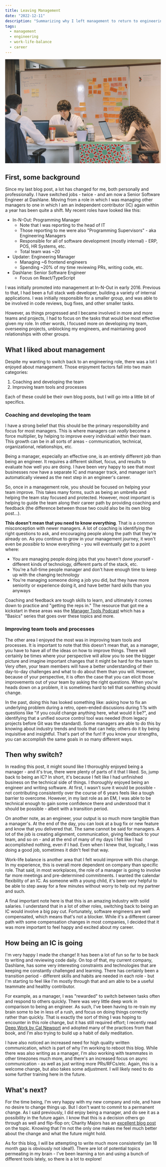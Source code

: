 ```yaml
---
title: Leaving Management
date: "2022-12-11"
description: "Summarizing why I left management to return to engineering"
tags:
  - management
  - engineering
  - work-life-balance
  - career
---
```


![Kanban board](./kanban.jpg)

## First, some background

Since my last blog post, a lot has changed for me, both personally and professionally. I have switched jobs - twice - and am now a Senior Software Engineer at Dashlane. Moving from a role in which I was managing other managers to one in which I am an independent contributor (IC) again within a year has been quite a shift. My recent roles have looked like this:

- In-N-Out: Programming Manager
  - Note that I was reporting to the head of IT
  - Those reporting to me were also "Programming Supervisors" - aka Engineering Managers
  - Responsible for all of software development (mostly internal) - ERP, POS, HR Systems, etc.
  - Total team was ~20
- Updater: Engineering Manager
  - Managing ~6 frontend engineers
  - Spending ~20% of my time reviewing PRs, writing code, etc.
- Dashlane: Senior Software Engineer
  - Focus on React/TypeScript

I was initially promoted into management at In-N-Out in early 2016. Previous to that, I had been a full stack web developer, building a variety of internal applications. I was initially responsible for a smaller group, and was able to be involved in code reviews, bug fixes, and other smaller tasks.

However, as things progressed and I became involved in more and more teams and projects, I had to focus on the tasks that would be most effective given my role. In other words, I focused more on developing my team, overseeing projects, unblocking my engineers, and maintaining good relationships with other groups.

## What I liked about management

Despite my wanting to switch back to an engineering role, there was a lot I enjoyed about management. Those enjoyment factors fall into two main categories:

1. Coaching and developing the team
1. Improving team tools and processes

Each of these could be their own blog posts, but I will go into a little bit of specifics.

### Coaching and developing the team

I have a strong belief that this should be the primary responsibility and focus for most managers. This is where managers can _really_ become a force multiplier, by helping to improve every individual within their team. This growth can be in all sorts of areas - communication, technical, organizational, relationships, etc.

Being a manager, especially an effective one, is an entirely different job than being an engineer. It requires a different skillset, focus, and results to evaluate how well you are doing. I have been very happy to see that most businesses now have a separate IC and manager track, and manager isn't automatically viewed as the next step in an engineer's career.

So, once in a management role, you should be focused on helping your team improve. This takes many forms, such as being an umbrella and helping the team stay focused and protected. However, most important is helping to guide the team along their career path by providing coaching and feedback (the difference between those two could also be its own blog post...).

**This doesn't mean that you need to know everything**. That is a common misconception with newer managers. A lot of coaching is identifying the right questions to ask, and encouraging people along the path that they're already on. As you continue to grow in your management journey, it won't even be _possible_ to know everything - you will eventually get to a point where:

- You are managing people doing jobs that you haven't done yourself - different kinds of technology, different parts of the stack, etc.
- You're a full-time people manager and don't have enough time to keep up with the changing technology
- You're managing someone doing a job you did, but they have more seniority or experience doing it, and have better hard skills than you anyways

Coaching and feedback are tough skills to learn, and ultimately it comes down to practice and "getting the reps in." The resource that got me a kickstart in these areas was the [Manager Tools Podcast](https://www.manager-tools.com/manager-tools-basics) which has a "Basics" series that goes over these topics and more.

### Improving team tools and processes

The other area I enjoyed the most was in improving team tools and processes. It is important to note that this doesn't mean that, as a manager, you have to have all of the ideas on how to improve things. There will certainly be times where your perspective will allow you to see the bigger picture and imagine important changes that it might be hard for the team to. Very often, your team members will have a better understanding of their day-to-day challenges and what to do about them than you will. However, because of your perspective, it is often the case that you can elicit those improvements out of your team by asking the right questions. When you're heads down on a problem, it is sometimes hard to tell that something should change.

In the past, doing this has looked something like: asking how to fix an underlying problem during a retro, open-ended discusions during 1:1s with questions like "if you could change anything here, what would it be?", and identifying that a unified source control tool was needed (from legacy projects before Git was the standard). Some managers are able to do this by knowing about industry trends and tools that can help; others do it by being inquisitive and insightful. That's part of the fun! If you know your strengths, you can accomplish the same goals in so many different ways.

## Then why switch?

In reading this post, it might sound like I thoroughly enjoyed being a manager - and it's true, there were plenty of parts of it that I liked. So, jump back to being an IC? In short, it's because I felt like I had unfinished business on the technical side of things. I thoroughly enjoyed being an engineer and writing software. At first, I wasn't sure it would be possible - not contributing consistently over the course of 6 years feels like a tough barrier to overcome. However, in my last role as an EM, I was able to be technical enough to gain some confidence there and understood that it should be possible - albeit with a transition period.

On another note, as an engineer, your output is so much more tangible than a manager's. At the end of the day, you can look at a bug fix or new feature and know that you delivered that. The same cannot be said for managers. A lot of the job is creating alignment, communication, giving feedback to your team, and so on - and at the end of many of my days I felt like I had accomplished nothing, even if I had. Even when I knew that, logically, I was doing a good job, sometimes it didn't feel that way.

Work-life balance is another area that I felt would improve with this change. In my experience, this is overall more dependent on company than specific role. That said, in most workplaces, the role of a manager is going to involve far more meetings and pre-determined commitments. I wanted the calendar flexibility of an IC. As someone with a young child, it's been very helpful to be able to step away for a few minutes without worry to help out my partner and such.

A final important note here is that this is an amazing industry with solid salaries. I understand that in a lot of other roles, switching back to being an IC would involve a big pay cut. Fortunately, software engineers are well compensated, which means that's not a blocker. While it's a different career path with some compensation changes in most companies, I decided that it was more important to feel happy and excited about my career.

## How being an IC is going

I'm very happy I made the change! It has been a lot of fun so far to be back to writing and reviewing code daily. On top of that, my current company, Dashlane, has some very interesting constraints and technologies that are keeping me constantly challenged and learning. There has certainly been a transition period - different skills and habits are needed in each role - but I'm starting to feel like I'm mostly through that and am able to be a useful teammate and healthy contributor.

For example, as a manager, I was "rewarded" to switch between tasks often and respond to others quickly. There was very little deep work in comparison to being an engineer. As such, I've been having to re-train my brain some to be in less of a rush, and focus on doing things correctly rather than quickly. That is exactly the sort of thing I was hoping to encounter in this role change, but it has still required effort; I recently read [Deep Work by Cal Newport](https://www.amazon.com/Deep-Work-Focused-Success-Distracted/dp/1455586692) and adopted many of the practices from that book, and I'm also trying to build up a habit of daily meditation.

I have also noticed an increased need for high quality written communication, which is part of why I'm working to reboot this blog. While there was also writing as a manager, I'm also working with teammates in other timezones much more, and there's an increased focus on async communication - as well as just writing more PRs/RFCs/etc. Again, this is a welcome change, but also takes some adjustment. I will likely need to do some further training here in the future.

## What's next?

For the time being, I'm very happy with my new company and role, and have no desire to change things up. But I don't want to commit to a permanent change. As I said previously, I did enjoy being a manager, and do see it as a possibility in the future again. I know that this is a decision others go through as well and flip-flop on; Charity Majors has an [excellent blog post](https://charity.wtf/2017/05/11/the-engineer-manager-pendulum/) on the topic. Knowing that I'm not the only one makes me feel much better about the change and what the future might hold.

As for this blog, I will be attempting to write much more consistently (an 18 month gap is obviously not ideal!). There are lot of potential topics permeating in my brain - I've been learning a ton and using a bunch of different tools lately, so there is a lot to explore!
